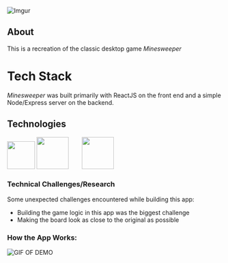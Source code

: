 ![Imgur](https://i.imgur.com/8SWV1OL.png)

## About

This is a recreation of the classic desktop game *Minesweeper*


# Tech Stack 
*Minesweeper* was built primarily with ReactJS on the front end and a simple Node/Express server on the backend.

## Technologies

<img src="https://lh3.googleusercontent.com/ZIHOUCCxFaB7NirPhEX4K8cyTPIMvxvdJxpuhjb_qJ_dk-z7qEgD8riaR0ODXzXQZYn23zHpFiwGzxTDT88FTLeUMoPqlIjyLKoL1am8MH5pCoJExjL8SUC8uaeeiAjvQB0_vym6" width="65"/>
<img src="https://lh5.googleusercontent.com/rdAoVdYKOCnmtev6t7DJrEY7mG4iYsRPqeTH0Z-OrlsVmiea3q5SMtOGNSa7HzJcyxcIcelTacG5gPNgyBoIviiNcLbohQAicvpldcfM32Klb_ewouDRd67OtYhUAU1CEZB4rBqB" width="75" />
<img src="https://lh6.googleusercontent.com/tKlT8lGB2bTDqSilr_a2y8vaO-QBUdcUIYASnslf-RAKTxUEiEBq-_gTVBP0irIP1ZWNuSvp1fouOJrQBXUr0joVmBZzNyOec4jBpOyVogPZMOYhPH6YQwYOiLdZnfuaDnFel9rn" width="75" style="padding-left: 27px;"/>


### Technical Challenges/Research
Some unexpected challenges encountered while building this app:
- Building the game logic in this app was the biggest challenge
- Making the board look as close to the original as possible


### How the App Works:
![GIF OF DEMO](https://media.giphy.com/media/ehOvPmIiahTXmRumhX/giphy.gif)
